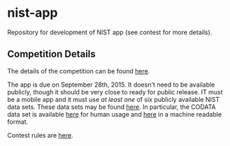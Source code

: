 # nist-app

Repository for development of NIST app (see contest for more details). 

## Competition Details

The details of the competition can be found [here](http://nistdata.devpost.com/). 

The app is due on September 28th, 2015. It doesn't need to be available publicly, though it should be very close to ready for public release. IT must be a mobile app and it must use *at least one* of six publicly available NIST data sets. These data sets may be found [here](http://nistdata.devpost.com/details/data). In particular, the CODATA data set is available [here](http://physics.nist.gov/cuu/Constants/index.html) for human usage and [here](https://catalog.data.gov/dataset/nist-codata-fundamental-physical-constants-srd-121) in a machine readable format. 

Contest rules are [here](http://nistdata.devpost.com/rules).

